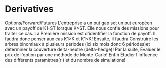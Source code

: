 # Derivatives
Options/Forward/Futures 
L'entreprise a un put gap set un put européen avec un payoff de K1-ST lorsque K>ST. Elle nous confie des missions pour traiter ce cas. 
La Première mission est d'identifier la fonction de payoff. Il faudra donc penser aux cas K1>K et K1<K!
Ensuite, il faudra Construire les arbres binomiaux à plusieurs périodes (ici six mois donc 6 périodes)et déterminer la couverture delta-neutre (delta-hedge)!
Par la suite, Évaluer le prix de l'option par une méthode de Monte-Carlo!
Enfin Étudier l'influence des différents paramètres(r ) et du nombre de simulations!
